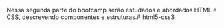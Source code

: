 Nessa segunda parte do bootcamp serão estudados e abordados HTML e CSS, descrevendo componentes e estruturas.# html5-css3
